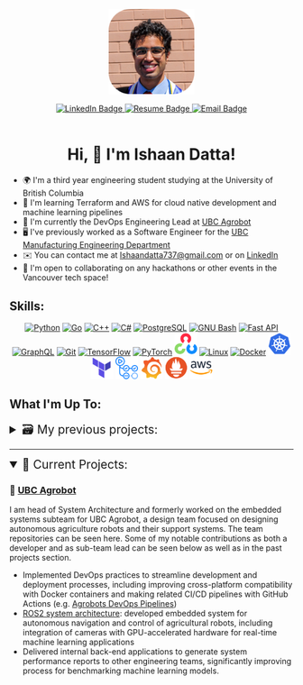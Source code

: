 <!----- Picture & Links ----->

<p id="profile-picture" align="center">
  <img width=30% src="assets/Profile Pic.png" alt="Profile Picture">
</p>

<div id="badges" align="center">
  <a href="https://www.linkedin.com/in/Ishaan-Datta/">
    <img src="https://img.shields.io/badge/LinkedIn-22242d?logo=linkedin&logoColor=white&style=for-the-badge" alt="LinkedIn Badge">
  </a>
  <!-- <a href="https://ishaandatta.me">
    <img src="https://img.shields.io/badge/Website-22242d?style=for-the-badge&logo=Google-chrome&logoColor=white" alt="Website Badge">
  </a> -->
  <a href="https://drive.google.com/file/d/14dE9cAQxtMRg0NSCIITK7-nGBQorym24/view?usp=drive_link">
    <img src="https://img.shields.io/badge/Resume-22242d?style=for-the-badge&logo=giphy&logoColor=white" alt="Resume Badge">
  </a>
  <a href="mailto:Ishaandatta737@gmail.com.com">
    <img src="https://img.shields.io/badge/Email-22242d?style=for-the-badge&logo=gmail&logoColor=white" alt="Email Badge">
  </a>
  </a>
</div>

<br/>

<!----- About Me ----->
<h1 align="center">Hi, 👋 I'm Ishaan Datta! </h1>

*   🌍  I'm a third year engineering student studying at the University of British Columbia
*   🧠  I'm learning Terraform and AWS for cloud native development and machine learning pipelines
*   🌱  I'm currently the DevOps Engineering Lead at [UBC Agrobot](https://ubcagrobot.com/)
*   🖥️   I've previously worked as a Software Engineer for the [UBC Manufacturing Engineering Department](https://manufacturing.engineering.ubc.ca/)
*   ✉️  You can contact me at [Ishaandatta737@gmail.com](mailto:Ishaandatta737@gmail.com) or on [LinkedIn](https://www.linkedin.com/in/ishaan-datta/)
*   🤝  I'm open to collaborating on any hackathons or other events in the Vancouver tech space!

Skills:
--------------------------
<p align="center">
    <a href="https://www.python.org/" target="_blank" rel="noreferrer"><img src="https://raw.githubusercontent.com/danielcranney/readme-generator/main/public/icons/skills/python-colored.svg" width="36" height="36" alt="Python" /></a>
    <a href="https://go.dev/doc/" target="_blank" rel="noreferrer"><img src="https://raw.githubusercontent.com/danielcranney/readme-generator/main/public/icons/skills/go-colored.svg" width="36" height="36" alt="Go" /></a>
    <a href="https://docs.microsoft.com/en-us/cpp/?view=msvc-170" target="_blank" rel="noreferrer"><img src="https://raw.githubusercontent.com/danielcranney/readme-generator/main/public/icons/skills/cplusplus-colored.svg" width="36" height="36" alt="C++" /></a>
    <a href="https://docs.microsoft.com/en-us/dotnet/csharp/" target="_blank" rel="noreferrer"><img src="https://raw.githubusercontent.com/danielcranney/readme-generator/main/public/icons/skills/csharp-colored.svg" width="36" height="36" alt="C#" /></a>
    <a href="https://www.postgresql.org/" target="_blank" rel="noreferrer"><img src="https://raw.githubusercontent.com/danielcranney/readme-generator/main/public/icons/skills/postgresql-colored.svg" width="36" height="36" alt="PostgreSQL" /></a>
<!--     <a href="https://www.mysql.com/" target="_blank" rel="noreferrer"><img src="https://raw.githubusercontent.com/danielcranney/readme-generator/main/public/icons/skills/mysql-colored.svg" width="36" height="36" alt="MySQL" /></a> -->
    <a href="https://www.gnu.org/software/bash/" target="_blank" rel="noreferrer"><img src="https://raw.githubusercontent.com/danielcranney/readme-generator/main/public/icons/skills/gnubash-colored.svg" width="36" height="36" alt="GNU Bash" /></a>
    <a href="https://fastapi.tiangolo.com/" target="_blank" rel="noreferrer"><img src="https://raw.githubusercontent.com/danielcranney/readme-generator/main/public/icons/skills/fastapi-colored.svg" width="36" height="36" alt="Fast API" /></a>
    <a href="https://graphql.org/" target="_blank" rel="noreferrer"><img src="https://raw.githubusercontent.com/danielcranney/readme-generator/main/public/icons/skills/graphql-colored.svg" width="36" height="36" alt="GraphQL" /></a>
    <a href="https://git-scm.com/" target="_blank" rel="noreferrer"><img src="https://raw.githubusercontent.com/danielcranney/readme-generator/main/public/icons/skills/git-colored.svg" width="36" height="36" alt="Git" /></a>
    <a href="https://www.tensorflow.org/" target="_blank" rel="noreferrer"><img src="https://raw.githubusercontent.com/danielcranney/readme-generator/main/public/icons/skills/tensorflow-colored.svg" width="36" height="36" alt="TensorFlow" /></a>
    <a href="https://pytorch.org/" target="_blank" rel="noreferrer"><img src="https://raw.githubusercontent.com/danielcranney/readme-generator/main/public/icons/skills/pytorch-colored.svg" width="36" height="36" alt="PyTorch" /></a>
    <a href="https://opencv.org/" target="_blank" rel="noreferrer"><img src="assets/OpenCV.svg" width="40" height="40" alt="OpenCV" /></a>
    <a href="https://www.linux.org" target="_blank" rel="noreferrer"><img src="https://raw.githubusercontent.com/danielcranney/readme-generator/main/public/icons/skills/linux-colored.svg" width="36" height="36" alt="Linux" /></a>
    <a href="https://www.docker.com/" target="_blank" rel="noreferrer"><img src="https://raw.githubusercontent.com/danielcranney/readme-generator/main/public/icons/skills/docker-colored.svg" width="36" height="36" alt="Docker" /></a>
    <a href="https://kubernetes.io/" target="_blank" rel="noreferrer"><img src="assets/Kubernetes.svg" width="40" height="40" alt="Kubernetes" /></a>
    <a href="https://www.terraform.io/" target="_blank" rel="noreferrer"><img src="assets/Terraform.svg" width="40" height="40" alt="Terraform" /></a>
    <a href="https://github.com/features/actions" target="_blank" rel="noreferrer"><img src="assets/Github-Actions.svg" width="40" height="40" alt="Github Actions" /></a>
    <a href="https://grafana.com/" target="_blank" rel="noreferrer"><img src="assets/Grafana.svg" width="40" height="40" alt="Grafana" /></a>
    <a href="https://prometheus.io/" target="_blank" rel="noreferrer"><img src="assets/Prometheus.svg" width="40" height="40" alt="Prometheus" /></a>
<!--     <a href="https://code.visualstudio.com/" target="_blank" rel="noreferrer"><img src="https://raw.githubusercontent.com/danielcranney/readme-generator/main/public/icons/skills/visualstudiocode-colored.svg" width="36" height="36" alt="VS Code" /></a> -->
    <a href="https://aws.amazon.com/" target="_blank" rel="noreferrer"><img src="assets/AWS.svg" width="40" height="40" alt="AWS" /></a>
</p>

<h2>What I'm Up To: </h2>
<details>
  <summary style="font-size: 1.5em;">🗃️ My previous projects:</summary>

  ### ⚙️ [Undergraduate Research @ UBC](https://manufacturing.engineering.ubc.ca/)
  As an undergraduate research assistant at UBC, I worked to improve existing systems and implement multithreading for improving automation systems. Although none of the code or systems I have developed are public, here is a summary of my biggest accomplishments:
  - Improved concurrent database access/querying functionality for legacy SQLite database application by integrating multi-threaded architecture, increasing read and write throughput by 120%.
  - Configured dynamic Grafana dashboards to visualize system metrics from internal observability tools, yielding monthly savings of 112 person-hours by automating manual database queries.
  - Enhanced risk mitigation and error reporting measures by 80% through implementation of Prometheus monitoring and alerting system, ensuring consistent logging and reliable system performance.

  ### 🤖 [Github Notification System](https://github.com/Ishaan-Datta/Github-Notifier)
  - Queried RESTful and graphQL APIs using GoLang to allow users to receive notifications on alternate platforms upon receiving Webhook payloads, leading to 10% increase in response times.
  - Collaborated with other developers and leveraged object-oriented and asynchronous programming concepts to decrease memory usage by 50%.

  ### ☁️ [IBM DevOps Capstone Project](https://github.com/Ishaan-Datta/AWS-Deployment)
  - Developed infrastrucure-as-code templates on AWS via Terraform and automated deployments of service containers using Kubernetes and Helm to power a cloud-hosted movie recommendation website.

  ### 🐍 [Python Script Collection](https://github.com/Ishaan-Datta/Python-Scripts)
  - Created a collection of Python scripts for automating common tasks, including web scraping, data analysis, and file manipulation, saving 10 hours of manual work per week.

</details>

---

<details open> 
  <summary style="font-size: 1.5em;">📂 Current Projects:</summary>

  ### 🌿 [UBC Agrobot](https://ubcagrobot.com)
  I am head of System Architecture and formerly worked on the embedded systems subteam for UBC Agrobot, a design team focused on designing autonomous agriculture robots and their support systems. The team repositories can be seen here. Some of my notable contributions as both a developer and as sub-team lead can be seen below as well as in the past projects section.
  - Implemented DevOps practices to streamline development and deployment processes, including improving cross-platform compatibility with Docker containers and making related CI/CD pipelines with GitHub Actions (e.g. [Agrobots DevOps Pipelines](https://github.com/korih-dev/dev-containers))
  - [ROS2 system architecture](https://github.com/UBCAgroBot/AppliedAI): developed embedded system for autonomous navigation and control of agricultural robots, including integration of cameras with GPU-accelerated hardware for real-time machine learning applications
  - Delivered internal back-end applications to generate system performance reports to other engineering teams, significantly improving process for benchmarking machine learning models.


</details>
